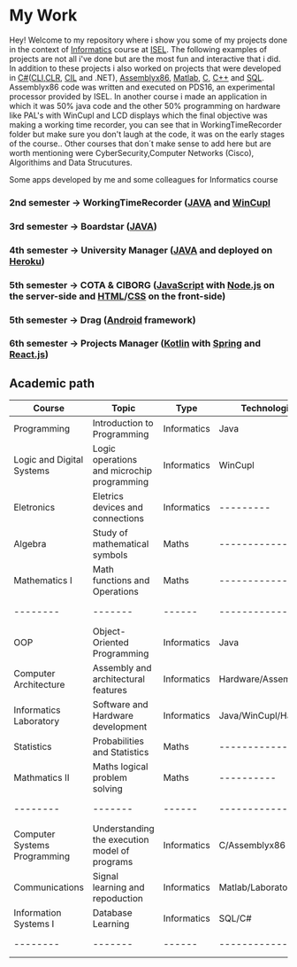 # My Work

Hey! Welcome to my repository where i show you some of my projects done in the context of [Informatics](https://isel.pt/cursos/licenciaturas/engenharia-informatica-e-de-computadores) course at [ISEL](https://isel.pt/). The following examples of projects are not all i've done but are the most fun and interactive that i did. In addition to these projects i also worked on projects that were developed in [C#](https://docs.microsoft.com/en-us/dotnet/csharp/getting-started/)([CLI](https://en.wikipedia.org/wiki/Common_Language_Infrastructure),[CLR](https://en.wikipedia.org/wiki/Common_Language_Runtime), [CIL](https://en.wikipedia.org/wiki/Common_Intermediate_Language) and .NET), [Assemblyx86](https://en.wikipedia.org/wiki/X86_assembly_language), [Matlab](https://www.mathworks.com/products/matlab.html), [C](https://en.wikipedia.org/wiki/C_(programming_language)), [C++](https://en.wikipedia.org/wiki/C%2B%2B) and [SQL](https://en.wikipedia.org/wiki/SQL). Assemblyx86 code was written and executed on PDS16, an experimental processor provided by ISEL. In another course i made an application in which it was 50% java code and the other 50% programming on hardware like PAL's with WinCupl and LCD displays which the final objective was making a working time recorder, you can see that in WorkingTimeRecorder folder but make sure you don't laugh at the code, it was on the early stages of the course.. 
Other courses that don´t make sense to add here but are worth mentioning were CyberSecurity,Computer Networks (Cisco), Algorithims and Data Strucutures. 

Some apps developed by me and some colleagues for Informatics course

### 2nd semester -> WorkingTimeRecorder ([JAVA](https://www.java.com) and [WinCupl](https://www.microchip.com/en-us/products/fpgas-and-plds/spld-cplds/pld-design-resources)
### 3rd semester -> Boardstar ([JAVA](https://www.java.com))
### 4th semester -> University Manager ([JAVA](https://www.java.com) and deployed on [Heroku](https://www.heroku.com/))
### 5th semester -> COTA & CIBORG ([JavaScript](https://javascript.info/) with [Node.js](https://nodejs.org/en/) on the server-side and [HTML](https://wikipedia.org/wiki/HTML)/[CSS](https://wikipedia.org/wiki/Cascading_Style_Sheets) on the front-side)
### 5th semester -> Drag ([Android](https://developer.android.com/) framework)
### 6th semester -> Projects Manager ([Kotlin](https://kotlinlang.org/) with [Spring](https://spring.io/) and [React.js](https://reactjs.org/))





## Academic path

| Course | Topic | Type | Technologies | Year/Semester |
|--------|-------|------|--------------|---------------|
| Programming       | Introduction to Programming      | Informatics     |  Java            |  1/1             |
| Logic and Digital Systems       | Logic operations and microchip programming       | Informatics     | WinCupl             |  1/1             |
| Eletronics       | Eletrics devices and connections      |  Informatics    |   ---------   |  1/1             |
| Algebra      | Study of mathematical symbols      | Maths     | -------------- |     1/1          |
| Mathematics I      |  Math functions and Operations     | Maths      |  ---------------   |       1/1        |
|--------|-------|------|--------------|---------------|
| OOP    |  Object-Oriented Programming     | Informatics     | Java              |  1/2             |
| Computer Architecture     | Assembly and architectural features       |  Informatics    |   Hardware/Assembly           | 1/2              |
| Informatics Laboratory     | Software and Hardware development      | Informatics     |  Java/WinCupl/Hardware            |  1/2             |
| Statistics       | Probabilities and Statistics       | Maths      | -------------    | 1/2              |
| Mathmatics II       |  Maths logical problem solving      | Maths     | ----------  | 1/2              |
|--------|-------|------|--------------|---------------|
| Computer Systems Programming      | Understanding the execution model of programs      | Informatics      | C/Assemblyx86             | 2/1              |
| Communications       | Signal learning and repoduction      | Informatics     |  Matlab/Laboratory            | 2/1               |
|Information Systems I|Database Learning|Informatics|SQL/C#|2/1|
|--------|-------|------|--------------|---------------|






